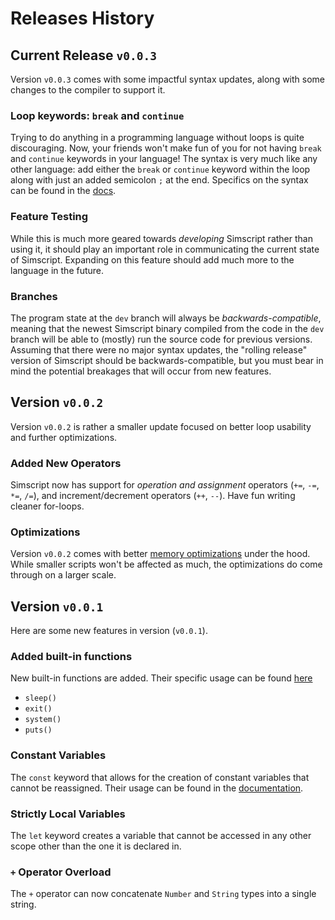 
# Releases History

## Current Release `v0.0.3`

Version `v0.0.3` comes with some impactful syntax updates, along with some changes to the compiler to support it.

### Loop keywords: `break` and `continue`

Trying to do anything in a programming language without loops is quite discouraging. Now, your friends won't make fun of you for not having `break` and `continue` keywords in your language! The syntax is very much like any other language: add either the `break` or `continue` keyword within the loop along with just an added semicolon `;` at the end. Specifics on the syntax can be found in the [docs](syntax.md).

### Feature Testing

While this is much more geared towards *developing* Simscript rather than using it, it should play an important role in communicating the current state of Simscript. Expanding on this feature should add much more to the language in the future.

### Branches

The program state at the `dev` branch will always be *backwards-compatible*, meaning that the newest Simscript binary compiled from the code in the `dev` branch will be able to (mostly) run the source code for previous versions. Assuming that there were no major syntax updates, the "rolling release" version of Simscript should be backwards-compatible, but you must bear in mind the potential breakages that will occur from new features.

## Version `v0.0.2`

Version `v0.0.2` is rather a smaller update focused on better loop usability and further optimizations.

### Added New Operators

Simscript now has support for *operation and assignment* operators (`+=`, `-=`, `*=`, `/=`), and increment/decrement operators (`++`, `--`). Have fun writing cleaner for-loops.

### Optimizations

Version `v0.0.2` comes with better [memory optimizations](https://craftinginterpreters.com/optimization.html#nan-boxing) under the hood. While smaller scripts won't be affected as much, the optimizations do come through on a larger scale.

## Version `v0.0.1`

Here are some new features in version (`v0.0.1`).

### Added built-in functions

New built-in functions are added. Their specific usage can be found [here](./docs/functions.md)

- `sleep()`
- `exit()`
- `system()`
- `puts()`

### Constant Variables

The `const` keyword that allows for the creation of constant variables that cannot be reassigned. Their usage can be found in the [documentation](./docs/syntax.md).

### Strictly Local Variables

The `let` keyword creates a variable that cannot be accessed in any other scope other than the one it is declared in.

### `+` Operator Overload

The `+` operator can now concatenate `Number` and `String` types into a single string.